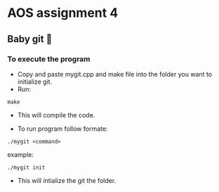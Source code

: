 # AOS assignment 4

## Baby git 👶

### To execute the program

- Copy and paste mygit.cpp and make file into the folder you want to initialize git.
- Run:
```
make
```
- This will compile the code.

- To run program follow formate:
```
./mygit <command>
```
example:
```
./mygit init
```
- This will intialize the git the folder.